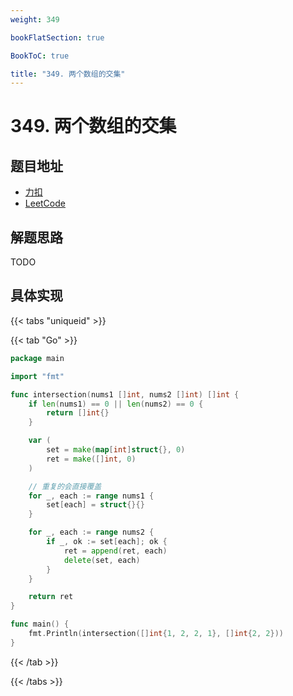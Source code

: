 ```yaml
---
weight: 349

bookFlatSection: true

BookToC: true

title: "349. 两个数组的交集"
---
```


# 349. 两个数组的交集

## 题目地址

+ [力扣](https://leetcode.cn/problems/intersection-of-two-arrays/description/)
+ [LeetCode](https://leetcode.com/problems/intersection-of-two-arrays/description/)

## 解题思路

TODO

## 具体实现

{{< tabs "uniqueid" >}}

{{< tab "Go" >}}

```go
package main

import "fmt"

func intersection(nums1 []int, nums2 []int) []int {
	if len(nums1) == 0 || len(nums2) == 0 {
		return []int{}
	}

	var (
		set = make(map[int]struct{}, 0)
		ret = make([]int, 0)
	)

	// 重复的会直接覆盖
	for _, each := range nums1 {
		set[each] = struct{}{}
	}

	for _, each := range nums2 {
		if _, ok := set[each]; ok {
			ret = append(ret, each)
			delete(set, each)
		}
	}

	return ret
}

func main() {
	fmt.Println(intersection([]int{1, 2, 2, 1}, []int{2, 2}))
}

```

{{< /tab  >}}

{{< /tabs  >}}


